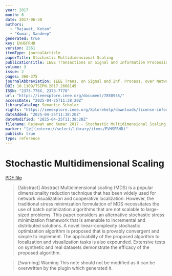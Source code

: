 ```yaml
---
year: 2017
month: 6
date: 2017-06-30
authors:
  - "Rajawat, Ketan"
  - "Kumar, Sandeep"
generated: true
key: EVHSFRHD
version: 2561
itemType: journalArticle
paperTitle: Stochastic Multidimensional Scaling
publicationTitle: IEEE Transactions on Signal and Information Processing over Networks
volume: 3
issue: 2
pages: 360-375
journalAbbreviation: IEEE Trans. on Signal and Inf. Process. over Networks
DOI: 10.1109/TSIPN.2017.2668145
ISSN: "2373-776X, 2373-7778"
url: "https://ieeexplore.ieee.org/document/7850955/"
accessDate: "2025-04-25T11:38:20Z"
libraryCatalog: Semantic Scholar
rights: "https://ieeexplore.ieee.org/Xplorehelp/downloads/license-information/IEEE.html"
dateAdded: "2025-04-25T11:38:20Z"
dateModified: "2025-04-25T11:38:20Z"
filename: Rajawat and Kumar 2017 - Stochastic Multidimensional Scaling.pdf
marker: "[🇿](zotero://select/library/items/EVHSFRHD)"
publish: true
type: reference
---
```

# Stochastic Multidimensional Scaling

[PDF file](/Papers/PDFs/Rajawat%20and%20Kumar%202017%20-%20Stochastic%20Multidimensional%20Scaling.pdf)

> [!abstract] Abstract
> Multidimensional scaling (MDS) is a popular dimensionality reduction technique that has been widely used for network visualization and cooperative localization. However, the traditional stress minimization formulation of MDS necessitates the use of batch optimization algorithms that are not scalable to large-sized problems. This paper considers an alternative stochastic stress minimization framework that is amenable to incremental and distributed solutions. A novel linear-complexity stochastic optimization algorithm is proposed that is provably convergent and simple to implement. The applicability of the proposed algorithm to localization and visualization tasks is also expounded. Extensive tests on synthetic and real datasets demonstrate the efficacy of the proposed algorithm.

>[!warning] Warning
> This note should not be modified as it can be overwritten by the plugin which generated it.

